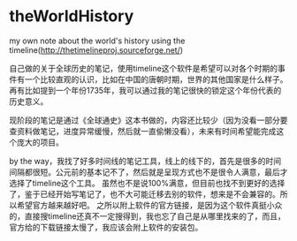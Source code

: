 # theWorldHistory
my own note about the world's history using the timeline(http://thetimelineproj.sourceforge.net/) 

自己做的关于全球历史的笔记，使用timeline这个软件是希望可以对各个时期的事件有一个比较直观的认识，比如在中国的唐朝时期，世界的其他国家是什么样子。
再有比如提到一个年份1735年，我可以通过我的笔记很快的锁定这个年份代表的历史意义。

现阶段的笔记是通过《全球通史》这本书做的，内容还比较少（因为没看一部分要查资料做笔记，进度异常缓慢，然后就一直偷懒没看），未来有时间希望能完成这个庞大的项目。

by the way，我找了好多时间线的笔记工具，线上的线下的，首先是很多的时间间隔都很短。公元前的基本记不了，然后就是呈现方式也不是很令人满意，最后才选择了timeline这个工具。
虽然也不是说100%满意，但目前也找不到更好的选择了，鉴于已经开始写笔记了，也不大可能迁移去别的软件，想来是不会兼容的。所以希望官方越来越好吧。
之所以附上软件的官方链接，是因为这个软件真挺小众的，直接搜timeline还真不一定搜得到，我也忘了自己是从哪里找来的了，而且，官方给的下载链接太慢了，我应该会附上软件的安装包。
